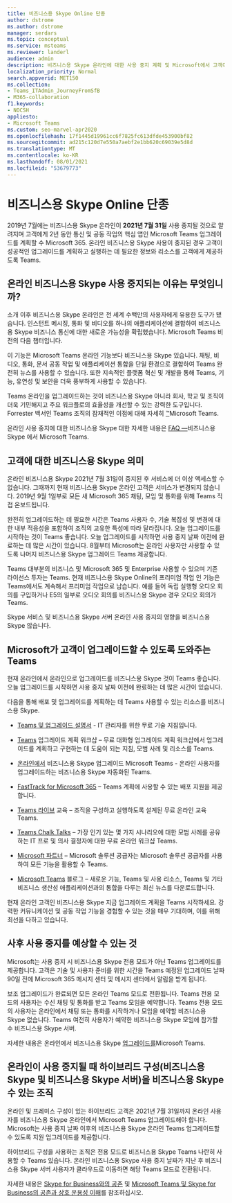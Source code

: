 ```yaml
---
title: 비즈니스용 Skype Online 단종
author: dstrome
ms.author: dstrome
manager: serdars
ms.topic: conceptual
ms.service: msteams
ms.reviewer: landerl
audience: admin
description: 비즈니스용 Skype 온라인에 대한 사용 중지 계획 및 Microsoft에서 고객이 마이그레이션을 지원하고 있는 방법에 대해 Teams.
localization_priority: Normal
search.appverid: MET150
ms.collection:
- Teams_ITAdmin_JourneyFromSfB
- M365-collaboration
f1.keywords:
- NOCSH
appliesto:
- Microsoft Teams
ms.custom: seo-marvel-apr2020
ms.openlocfilehash: 17f1445d19961cc6f7825fc613dfde453900bf82
ms.sourcegitcommit: ad215c120d7e550a7aebf2e1bb620c69039e5d8d
ms.translationtype: MT
ms.contentlocale: ko-KR
ms.lasthandoff: 08/01/2021
ms.locfileid: "53679773"
---
```

# <a name="skype-for-business-online-retirement"></a>비즈니스용 Skype Online 단종

2019년 7월에는 비즈니스용 Skype 온라인이 **2021년 7월 31일** 사용 중지될 것으로 알려지며 고객에게 2년 동안 통신 및 공동 작업의 핵심 앱인 Microsoft Teams 업그레이드를 계획할 수 Microsoft 365. 온라인 비즈니스용 Skype 사용이 중지된 경우 고객이 성공적인 업그레이드를 계획하고 실행하는 데 필요한 정보와 리소스를 고객에게 제공하도록 Teams.

## <a name="why-is-skype-for-business-online-retiring"></a>온라인 비즈니스용 Skype 사용 중지되는 이유는 무엇입니까?

소개 이후 비즈니스용 Skype 온라인은 전 세계 수백만의 사용자에게 유용한 도구가 됐습니다. 인스턴트 메시징, 통화 및 비디오를 하나의 애플리케이션에 결합하여 비즈니스용 Skype 비즈니스 통신에 대한 새로운 가능성을 확립했습니다. Microsoft Teams 비전의 다음 챕터입니다.

이 기능은 Microsoft Teams 온라인 기능보다 비즈니스용 Skype 있습니다. 채팅, 비디오, 통화, 문서 공동 작업 및 애플리케이션 통합을 단일 환경으로 결합하여 Teams 완전히 뉴스를 사용할 수 있습니다. 또한 지속적인 플랫폼 혁신 및 개발을 통해 Teams, 기능, 유연성 및 보안을 더욱 풍부하게 사용할 수 있습니다.

Teams 온라인을 업그레이드하는 것이 비즈니스용 Skype 아니라 회사, 학교 및 조직이 더욱 기민해지고 주요 워크플로의 효율성을 개선할 수 있는 강력한 도구입니다. Forrester 백서인 Teams 조직의 잠재적인 이점에 대해 자세히 [™](https://www.microsoft.com/microsoft-365/blog/wp-content/uploads/sites/2/2019/04/Total-Economic-Impact-Microsoft-Teams.pdf?rtc=1)Microsoft Teams.

온라인 사용 중지에 대한 비즈니스용 Skype 대한 자세한 내용은 [FAQ —](FAQ-journey.yml)비즈니스용 Skype 에서 Microsoft Teams.

## <a name="what-this-means-for-skype-for-business-customers"></a>고객에 대한 비즈니스용 Skype 의미

온라인 비즈니스용 Skype 2021년 7월 31일이 중지된 후 서비스에 더 이상 액세스할 수 없습니다. 그때까지 현재 비즈니스용 Skype 온라인 고객은 서비스가 변경되지 않습니다. 2019년 9월 1일부로 모든 새 Microsoft 365 채팅, 모임 및 통화를 위해 Teams 직접 온보드됩니다.

완전히 업그레이드하는 데 필요한 시간은 Teams 사용자 수, 기술 복잡성 및 변경에 대한 내부 적응성을 포함하여 조직의 고유한 특성에 따라 달라집니다. 오늘 업그레이드를 시작하는 것이 Teams 좋습니다. 오늘 업그레이드를 시작하면 사용 중지 날짜 이전에 완료하는 데 많은 시간이 있습니다. 8월부터 Microsoft는 온라인 사용자만 사용할 수 있도록 나머지 비즈니스용 Skype 업그레이드 Teams 제공합니다.

Teams 대부분의 비즈니스 및 Microsoft 365 및 Enterprise 사용할 수 있으며 기존 라이선스 투자는 Teams. 현재 비즈니스용 Skype Online의 프리미엄 작업 인 기능은 Teams에서도 계속해서 프리미엄 작업으로 남습니다. 예를 들어 독립 실행형 오디오 회의를 구입하거나 E5의 일부로 오디오 회의를 비즈니스용 Skype 경우 오디오 회의가 Teams.

Skype 서비스 및 비즈니스용 Skype 서버 온라인 사용 중지의 영향을 비즈니스용 Skype 않습니다.

## <a name="how-microsoft-is-helping-customers-upgrade-to-teams"></a>Microsoft가 고객이 업그레이드할 수 있도록 도와주는 Teams

현재 온라인에서 온라인으로 업그레이드를 비즈니스용 Skype 것이 Teams 좋습니다. 오늘 업그레이드를 시작하면 사용 중지 날짜 이전에 완료하는 데 많은 시간이 있습니다.

다음을 통해 배포 및 업그레이드를 계획하는 데 Teams 사용할 수 있는 리소스를 비즈니스용 Skype.

- [Teams 및 업그레이드 설명서](upgrade-start-here.md) - IT 관리자를 위한 무료 기술 지침입니다.

- [Teams](./upgrade-workshops-landing-page.yml) 업그레이드 계획 워크샵 – 무료 대화형 업그레이드 계획 워크샵에서 업그레이드를 계획하고 구현하는 데 도움이 되는 지침, 모범 사례 및 리소스를 Teams.

- [온라인에서](upgrade-assisted.md) 비즈니스용 Skype 업그레이드 Microsoft Teams - 온라인 사용자를 업그레이드하는 비즈니스용 Skype 자동화된 Teams.

- [FastTrack for Microsoft 365](https://www.microsoft.com/fasttrack/microsoft-365) – Teams 계획에 사용할 수 있는 배포 지원을 제공합니다.

- [Teams 라이브](./instructor-led-training-teams-landing-page.yml) 교육 – 조직을 구성하고 실행하도록 설계된 무료 온라인 교육 Teams.

- [Teams Chalk Talks](./chalk-talks-landing-page.yml) – 가장 인기 있는 몇 가지 시나리오에 대한 모범 사례를 공유하는 IT 프로 및 의사 결정자에 대한 무료 온라인 워크샵 Teams.

- [Microsoft 파트너](https://www.microsoft.com/solution-providers/home) – Microsoft 솔루션 공급자는 Microsoft 솔루션 공급자를 사용하여 모든 기능을 활용할 수 Teams.

- [Microsoft Teams](https://techcommunity.microsoft.com/t5/microsoft-teams-blog/bg-p/MicrosoftTeamsBlog) 블로그 – 새로운 기능, Teams 및 사용 리소스, Teams 및 기타 비즈니스 생산성 애플리케이션과의 통합을 다루는 최신 뉴스를 다운로드합니다.

현재 온라인 고객인 비즈니스용 Skype 지금 업그레이드 계획을 Teams 시작하세요. 강력한 커뮤니케이션 및 공동 작업 기능을 경험할 수 있는 것을 매우 기대하며, 이를 위해 최선을 다하고 있습니다.

## <a name="what-to-expect-post-retirement"></a>사후 사용 중지를 예상할 수 있는 것

Microsoft는 사용 중지 시 비즈니스용 Skype 전용 모드가 아닌 Teams 업그레이드를 제공합니다. 고객은 기술 및 사용자 준비를 위한 시간을 Teams 예정된 업그레이드 날짜 90일 전에 Microsoft 365 메시지 센터 및 메시지 센터에서 알림을 받게 됩니다.

보조 업그레이드가 완료되면 모든 온라인 Teams 모드로 전환됩니다. Teams 전용 모드의 사용자는 수신 채팅 및 통화를 받고 Teams 모임을 예약합니다. Teams 전용 모드의 사용자는 온라인에서 채팅 또는 통화를 시작하거나 모임을 예약할 비즈니스용 Skype 없습니다. Teams 여전히 사용자가 예약한 비즈니스용 Skype 모임에 참가할 수 비즈니스용 Skype 서버.

자세한 내용은 온라인에서 비즈니스용 Skype [업그레이드를](upgrade-assisted.md)Microsoft Teams.

## <a name="what-organizations-with-hybrid-configurations-skype-for-business-online-and-on-premises-skype-for-business-server-can-expect-when-skype-for-business-online-retires"></a>온라인이 사용 중지될 때 하이브리드 구성(비즈니스용 Skype 및 비즈니스용 Skype 서버)을 비즈니스용 Skype 수 있는 조직

온라인 및 프레미스 구성이 있는 하이브리드 고객은 2021년 7월 31일까지 온라인 사용자를 비즈니스용 Skype 온라인에서 Microsoft Teams 업그레이드해야 합니다.
Microsoft는 사용 중지 날짜 이후의 비즈니스용 Skype 온라인 Teams 업그레이드할 수 있도록 지원 업그레이드를 제공합니다.

하이브리드 구성을 사용하는 조직은 전용 모드로 비즈니스용 Skype Teams 나란히 사용할 수 Teams 있습니다. 온라인 비즈니스용 Skype 사용 중지 날짜가 지난 후 비즈니스용 Skype 서버 사용자가 클라우드로 이동하면 해당 Teams 모드로 전환됩니다.

자세한 내용은 [Skype for Business와의 공존](coexistence-chat-calls-presence.md) 및 [Microsoft Teams 및 Skype for Business의 공존과 상호 운용성 이해](teams-and-skypeforbusiness-coexistence-and-interoperability.md)를 참조하십시오.
